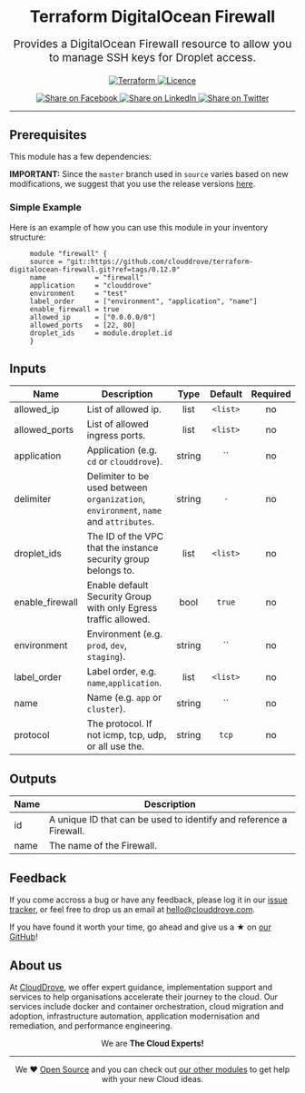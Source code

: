 <!-- This file was automatically generated by the `geine`. Make all changes to `README.yaml` and run `make readme` to rebuild this file. -->


<h1 align="center">
    Terraform DigitalOcean Firewall
</h1>

<p align="center" style="font-size: 1.2rem;">
    Provides a DigitalOcean Firewall resource to allow you to manage SSH keys for Droplet access.
     </p>

<p align="center">

<a href="https://www.terraform.io">
  <img src="https://img.shields.io/badge/Terraform-v0.12-green" alt="Terraform">
</a>
<a href="LICENSE.md">
  <img src="https://img.shields.io/badge/License-MIT-blue.svg" alt="Licence">
</a>


</p>
<p align="center">

<a href='https://facebook.com/sharer/sharer.php?u=https://github.com/clouddrove/terraform-digitalocean-firewall'>
  <img title="Share on Facebook" src="https://user-images.githubusercontent.com/50652676/62817743-4f64cb80-bb59-11e9-90c7-b057252ded50.png" />
</a>
<a href='https://www.linkedin.com/shareArticle?mini=true&title=Terraform+DigitalOcean+Firewall&url=https://github.com/clouddrove/terraform-digitalocean-firewall'>
  <img title="Share on LinkedIn" src="https://user-images.githubusercontent.com/50652676/62817742-4e339e80-bb59-11e9-87b9-a1f68cae1049.png" />
</a>
<a href='https://twitter.com/intent/tweet/?text=Terraform+DigitalOcean+Firewall&url=https://github.com/clouddrove/terraform-digitalocean-firewall'>
  <img title="Share on Twitter" src="https://user-images.githubusercontent.com/50652676/62817740-4c69db00-bb59-11e9-8a79-3580fbbf6d5c.png" />
</a>

</p>
<hr>





## Prerequisites

This module has a few dependencies:








**IMPORTANT:** Since the `master` branch used in `source` varies based on new modifications, we suggest that you use the release versions [here](https://github.com/clouddrove/terraform-digitalocean-firewall/releases).


### Simple Example
Here is an example of how you can use this module in your inventory structure:
```hcl
     module "firewall" {
     source = "git::https://github.com/clouddrove/terraform-digitalocean-firewall.git?ref=tags/0.12.0"
     name            = "firewall"
     application     = "clouddrove"
     environment     = "test"
     label_order     = ["environment", "application", "name"]
     enable_firewall = true
     allowed_ip      = ["0.0.0.0/0"]
     allowed_ports   = [22, 80]
     droplet_ids     = module.droplet.id
     }
```






## Inputs

| Name | Description | Type | Default | Required |
|------|-------------|:----:|:-----:|:-----:|
| allowed_ip | List of allowed ip. | list | `<list>` | no |
| allowed_ports | List of allowed ingress ports. | list | `<list>` | no |
| application | Application (e.g. `cd` or `clouddrove`). | string | `` | no |
| delimiter | Delimiter to be used between `organization`, `environment`, `name` and `attributes`. | string | `-` | no |
| droplet_ids | The ID of the VPC that the instance security group belongs to. | list | `<list>` | no |
| enable_firewall | Enable default Security Group with only Egress traffic allowed. | bool | `true` | no |
| environment | Environment (e.g. `prod`, `dev`, `staging`). | string | `` | no |
| label_order | Label order, e.g. `name`,`application`. | list | `<list>` | no |
| name | Name  (e.g. `app` or `cluster`). | string | `` | no |
| protocol | The protocol. If not icmp, tcp, udp, or all use the. | string | `tcp` | no |

## Outputs

| Name | Description |
|------|-------------|
| id | A unique ID that can be used to identify and reference a Firewall. |
| name | The name of the Firewall. |






## Feedback
If you come accross a bug or have any feedback, please log it in our [issue tracker](https://github.com/clouddrove/terraform-digitalocean-firewall/issues), or feel free to drop us an email at [hello@clouddrove.com](mailto:hello@clouddrove.com).

If you have found it worth your time, go ahead and give us a ★ on [our GitHub](https://github.com/clouddrove/terraform-digitalocean-firewall)!

## About us

At [CloudDrove][website], we offer expert guidance, implementation support and services to help organisations accelerate their journey to the cloud. Our services include docker and container orchestration, cloud migration and adoption, infrastructure automation, application modernisation and remediation, and performance engineering.

<p align="center">We are <b> The Cloud Experts!</b></p>
<hr />
<p align="center">We ❤️  <a href="https://github.com/clouddrove">Open Source</a> and you can check out <a href="https://github.com/clouddrove">our other modules</a> to get help with your new Cloud ideas.</p>

  [website]: https://clouddrove.com
  [github]: https://github.com/clouddrove
  [linkedin]: https://cpco.io/linkedin
  [twitter]: https://twitter.com/clouddrove/
  [email]: https://clouddrove.com/contact-us.html
  [terraform_modules]: https://github.com/clouddrove?utf8=%E2%9C%93&q=terraform-&type=&language=
